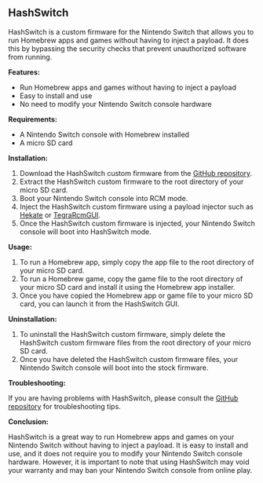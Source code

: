 ## HashSwitch

HashSwitch is a custom firmware for the Nintendo Switch that allows you to run Homebrew apps and games without having to inject a payload. It does this by bypassing the security checks that prevent unauthorized software from running.

**Features:**

* Run Homebrew apps and games without having to inject a payload
* Easy to install and use
* No need to modify your Nintendo Switch console hardware

**Requirements:**

* A Nintendo Switch console with Homebrew installed
* A micro SD card

**Installation:**

1. Download the HashSwitch custom firmware from the [GitHub repository](https://github.com/PuppyStudios1/HashBrew).
2. Extract the HashSwitch custom firmware to the root directory of your micro SD card.
3. Boot your Nintendo Switch console into RCM mode.
4. Inject the HashSwitch custom firmware using a payload injector such as [Hekate](https://github.com/CTCaer/hekate) or [TegraRcmGUI](https://github.com/Mariko-Team/TegraRcmGUI).
5. Once the HashSwitch custom firmware is injected, your Nintendo Switch console will boot into HashSwitch mode.

**Usage:**

1. To run a Homebrew app, simply copy the app file to the root directory of your micro SD card.
2. To run a Homebrew game, copy the game file to the root directory of your micro SD card and install it using the Homebrew app installer.
3. Once you have copied the Homebrew app or game file to your micro SD card, you can launch it from the HashSwitch GUI.

**Uninstallation:**

1. To uninstall the HashSwitch custom firmware, simply delete the HashSwitch custom firmware files from the root directory of your micro SD card.
2. Once you have deleted the HashSwitch custom firmware files, your Nintendo Switch console will boot into the stock firmware.

**Troubleshooting:**

If you are having problems with HashSwitch, please consult the [GitHub repository](https://github.com/PuppyStudios1/HashBrew) for troubleshooting tips.

**Conclusion:**

HashSwitch is a great way to run Homebrew apps and games on your Nintendo Switch without having to inject a payload. It is easy to install and use, and it does not require you to modify your Nintendo Switch console hardware. However, it is important to note that using HashSwitch may void your warranty and may ban your Nintendo Switch console from online play.

